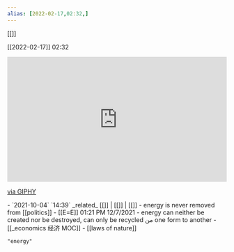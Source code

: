 ```yaml
---
alias: [2022-02-17,02:32,]
---
```

[[]]

[[2022-02-17]] 02:32
<div style="width:100%;height:0;padding-bottom:57%;position:relative;"><iframe src="https://giphy.com/embed/xDyB4KAU7Y6qc" width="100%" height="100%" style="position:absolute" frameBorder="0" class="giphy-embed" allowFullScreen></iframe></div><p><a href="https://giphy.com/gifs/iron-man-tony-stark-boom-xDyB4KAU7Y6qc">via GIPHY</a></p>
- `2021-10-04`  `14:39` _related_ [[]] | [[]] | [[]]
	- energy is never removed from [[politics]]
- [[E=E]] 01:21 PM 12/7/2021
- energy can neither be created nor be destroyed, can only be recycled من one form to another
- [[_economics 经济 MOC]]
- [[laws of nature]]

```query
"energy"
```